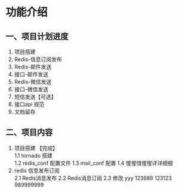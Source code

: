 # 功能介绍 
## 一、项目计划进度  
1. 项目搭建    
2. Redis-信息订阅发布    
3. Redis-邮件发送    
4. 接口-邮件发送  
5. Redis-微信发送  
6. 接口-微信发送  
7. 短信发送【可选】  
8. 接口api 规范  
9. 文档留存
## 二、项目内容
1. 项目搭建 【完成】  
    1.1 tornado 搭建  
    1.2 redis_conf 配置文件
    1.3 mail_conf 配置
    1.4 惺惺惜惺惺详详细细
2. redis 信息发布订阅  
    2.1 Redis消息发布
    2.2 Redis消息订阅
    2.3 
修改
yyy
123688
123123
989999999
